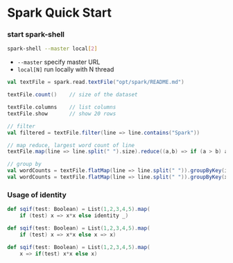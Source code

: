 # Spark Quick Start


### start spark-shell
```bash
spark-shell --master local[2]
```
- ```--master``` specify master URL
- ```local[N]``` run locally with N thread


```scala
val textFile = spark.read.textFile("opt/spark/README.md")

textFile.count()    // size of the dataset

textFile.columns    // list columns
textFile.show       // show 20 rows

// filter
val filtered = textFile.filter(line => line.contains("Spark"))

// map reduce, largest word count of line
textFile.map(line => line.split(" ").size).reduce((a,b) => if (a > b) a else b)

// group by
val wordCounts = textFile.flatMap(line => line.split(" ")).groupByKey(identity).count()
val wordCounts = textFile.flatMap(line => line.split(" ")).groupByKey(x => x.toLowerCase).count()

```

### Usage of identity
```scala
def sqif(test: Boolean) = List(1,2,3,4,5).map(
    if (test) x => x*x else identity _)

def sqif(test: Boolean) = List(1,2,3,4,5).map(
    if (test) x => x*x else x => x)

def sqif(test: Boolean) = List(1,2,3,4,5).map(
    x => if(test) x*x else x)

```
